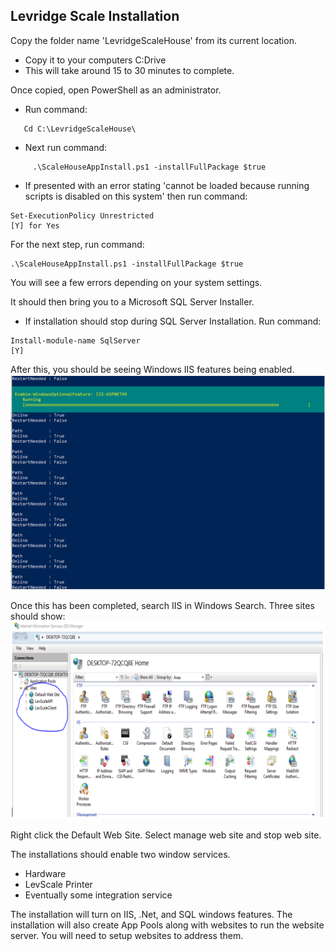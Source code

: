 ﻿## Levridge Scale Installation

Copy the folder name 'LevridgeScaleHouse' from its current location. 

- Copy it to your computers C:Drive
- This will take around 15 to 30 minutes to complete.


Once copied, open PowerShell as an administrator.

- Run command:
```
   Cd C:\LevridgeScaleHouse\
```
- Next run command:
```
     .\ScaleHouseAppInstall.ps1 -installFullPackage $true
```
- If presented with an error stating 'cannot be loaded because running scripts is disabled on this system' then run command:
```
Set-ExecutionPolicy Unrestricted
[Y] for Yes
```
For the next step, run command:
```
.\ScaleHouseAppInstall.ps1 -installFullPackage $true
```
You will see a few errors depending on your system settings.

It should then bring you to a Microsoft SQL Server Installer.

- If installation should stop during SQL Server Installation. Run command:
```
Install-module-name SqlServer
[Y]
```
After this, you should be seeing Windows IIS features being enabled.
![Windows-IIS-Features-Enabled](./assets/images/Windows-IIS-Features-Enabled.png)

Once this has been completed, search IIS in Windows Search. Three sites should show:
![IIS-Default-Web-Site](./assets/images/IIS-Default-Web-Site.png)

Right click the Default Web Site. Select manage web site and stop web site.

The installations should enable two window services.

- Hardware
- LevScale Printer
- Eventually some integration service

The installation will turn on IIS, .Net, and SQL windows features.
The installation will also create App Pools along with websites to run the website server. You will need to setup websites to address them. 